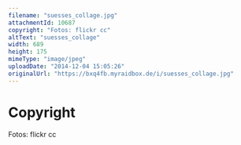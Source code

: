 ```yaml
---
filename: "suesses_collage.jpg"
attachmentId: 10687
copyright: "Fotos: flickr cc"
altText: "suesses_collage"
width: 689
height: 175
mimeType: "image/jpeg"
uploadDate: "2014-12-04 15:05:26"
originalUrl: "https://bxq4fb.myraidbox.de/i/suesses_collage.jpg"
---
```


# Copyright

Fotos: flickr cc
